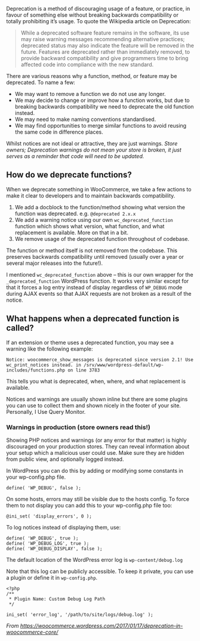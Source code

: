 Deprecation is a method of discouraging usage of a feature, or practice, in favour of something else without breaking backwards compatibility or totally prohibiting it’s usage. To quote the Wikipedia article on Deprecation:

> While a deprecated software feature remains in the software, its use may raise warning messages recommending alternative practices; deprecated status may also indicate the feature will be removed in the future. Features are deprecated rather than immediately removed, to provide backward compatibility and give programmers time to bring affected code into compliance with the new standard.

There are various reasons why a function, method, or feature may be deprecated. To name a few:

- We may want to remove a function we do not use any longer.
- We may decide to change or improve how a function works, but due to breaking backwards compatibility we need to deprecate the old function instead.
- We may need to make naming conventions standardised.
- We may find opportunities to merge similar functions to avoid reusing the same code in difference places.

Whilst notices are not ideal or attractive, they are just warnings. _Store owners; Deprecation warnings do not mean your store is broken, it just serves as a reminder that code will need to be updated._

## How do we deprecate functions?

When we deprecate something in WooCommerce, we take a few actions to make it clear to developers and to maintain backwards compatibility.

1. We add a docblock to the function/method showing what version the function was deprecated. e.g. `@deprecated 2.x.x`
2. We add a warning notice using our own `wc_deprecated_function` function which shows what version, what function, and what replacement is available. More on that in a bit.
3. We remove usage of the deprecated function throughout of codebase.

The function or method itself is not removed from the codebase. This preserves backwards compatibility until removed (usually over a year or several major releases into the future!).

I mentioned `wc_deprecated_function` above – this is our own wrapper for the `_deprecated_function` WordPress function. It works very similar except for that it forces a log entry instead of display regardless of `WP_DEBUG` mode during AJAX events so that AJAX requests are not broken as a result of the notice.

## What happens when a deprecated function is called?

If an extension or theme uses a deprecated function, you may see a warning like the following example:

```
Notice: woocommerce_show_messages is deprecated since version 2.1! Use wc_print_notices instead. in /srv/www/wordpress-default/wp-includes/functions.php on line 3783
```

This tells you what is deprecated, when, where, and what replacement is available.

Notices and warnings are usually shown inline but there are some plugins you can use to collect them and shown nicely in the footer of your site. Personally, I Use Query Monitor.

### Warnings in production (store owners read this!)

Showing PHP notices and warnings (or any error for that matter) is highly discouraged on your production stores. They can reveal information about your setup which a malicious user could use. Make sure they are hidden from public view, and optionally logged instead.

In WordPress you can do this by adding or modifying some constants in your wp-config.php file.

```
define( 'WP_DEBUG', false );
```

On some hosts, errors may still be visible due to the hosts config. To force them to not display you can add this to your wp-config.php file too:

```
@ini_set( 'display_errors', 0 );
```

To log notices instead of displaying them, use:

```
define( 'WP_DEBUG', true );
define( 'WP_DEBUG_LOG', true );
define( 'WP_DEBUG_DISPLAY', false );
```

The default location of the WordPress error log is `wp-content/debug.log`

Note that this log can be publicly accessible. To keep it private, you can use a plugin or define it in `wp-config.php`.

```
<?php
/**
 * Plugin Name: Custom Debug Log Path
 */

ini_set( 'error_log', '/path/to/site/logs/debug.log' );
```

_From https://woocommerce.wordpress.com/2017/01/17/deprecation-in-woocommerce-core/_